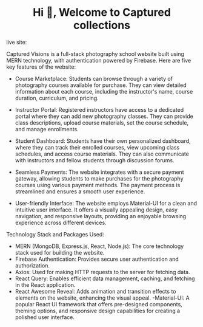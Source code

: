 <h1 align="center">Hi 👋, Welcome to Captured collections</h1>
live site:

Captured Visions is a full-stack photography school website built using MERN technology, with authentication powered by Firebase. Here are five key features of the website:

- Course Marketplace: Students can browse through a variety of photography courses available for purchase. They can view detailed information about each course, including the instructor's name, course duration, curriculum, and pricing.

- Instructor Portal: Registered instructors have access to a dedicated portal where they can add new photography classes. They can provide class descriptions, upload course materials, set the course schedule, and manage enrollments.

- Student Dashboard: Students have their own personalized dashboard, where they can track their enrolled courses, view upcoming class schedules, and access course materials. They can also communicate with instructors and fellow students through discussion forums.

- Seamless Payments: The website integrates with a secure payment gateway, allowing students to make purchases for the photography courses using various payment methods. The payment process is streamlined and ensures a smooth user experience.

- User-friendly Interface: The website employs Material-UI for a clean and intuitive user interface. It offers a visually appealing design, easy navigation, and responsive layouts, providing an enjoyable browsing experience across different devices.

Technology Stack and Packages Used:

- MERN (MongoDB, Express.js, React, Node.js): The core technology stack used for building the website.
- Firebase Authentication: Provides secure user authentication and authorization.
- Axios: Used for making HTTP requests to the server for fetching data.
- React Query: Enables efficient data management, caching, and fetching in the React application.
- React Awesome Reveal: Adds animation and transition effects to elements on the website, enhancing the visual appeal.
-Material-UI: A popular React UI framework that offers pre-designed components, theming options, and responsive design capabilities for creating a polished user interface.
